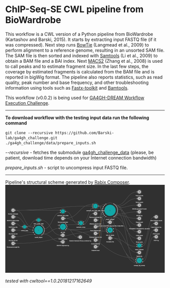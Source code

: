 # ChIP-Seq-SE CWL pipeline from BioWardrobe 

This workflow is a CWL version of a Python pipeline from BioWardrobe (Kartashov and Barski, 2015).
It starts by extracting input FASTQ file (if it was compressed). Next step runs
[BowTie](http://bowtie-bio.sourceforge.net/index.shtml) (Langmead et al., 2009) to perform alignment to a reference genome,
resulting in an unsorted SAM file. The SAM file is then sorted and indexed with [Samtools](http://samtools.sourceforge.net/)
(Li et al., 2009) to obtain a BAM file and a BAI index. Next [MACS2](http://liulab.dfci.harvard.edu/MACS/) (Zhang et al., 2008)
is used to call peaks and to estimate fragment size. In the last few steps, the coverage
by estimated fragments is calculated from the BAM file and is reported in bigWig format.
The pipeline also reports statistics, such as read quality, peak number and base frequency,
and other troubleshooting information using tools such as
[Fastx-toolkit](http://hannonlab.cshl.edu/fastx_toolkit/) and
[Bamtools](https://github.com/pezmaster31/bamtools).

This workflow (v0.0.2) is being used for
[GA4GH-DREAM Workflow Execution Challenge](https://www.synapse.org/#!Synapse:syn8507133/wiki/415976).

___

**To download workflow with the testing input data run the following command**
```
git clone --recursive https://github.com/Barski-lab/ga4gh_challenge.git
./ga4gh_challenge/data/prepare_inputs.sh
```
*--recursive* - fetches the submodule [ga4gh_challenge_data](https://github.com/michael-kotliar/ga4gh_challenge_data)
(please, be patient, download time depends on your Internet connection bandwidth)

*prepare_inputs.sh* - script to uncompress input FASTQ file.

___

Pipeline's structural scheme generated by [Rabix Composer](http://rabix.io/).
![Workflow scheme](docs/workflow_sheme.png)


*tested with cwltool==1.0.20181217162649*
